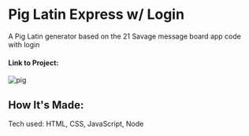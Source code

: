# Pig Latin Express w/ Login

A Pig Latin generator based on the 21 Savage message board app code with login

#### Link to Project: 

![pig](https://user-images.githubusercontent.com/101993328/171200865-f55268a8-3329-4d6e-9f10-3a315e86ec45.png)

## How It's Made:
Tech used: HTML, CSS, JavaScript, Node
```
